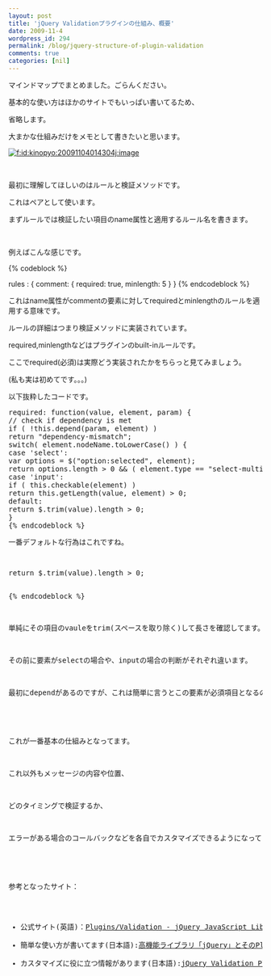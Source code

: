```yaml
---
layout: post
title: 'jQuery Validationプラグインの仕組み、概要'
date: 2009-11-4
wordpress_id: 294
permalink: /blog/jquery-structure-of-plugin-validation
comments: true
categories: [nil]
---
```

<p>マインドマップでまとめました。ごらんください。</p>
<p>基本的な使い方はほかのサイトでもいっぱい書いてるため、</p>
<p>省略します。</p>
<p>大まかな仕組みだけをメモとして書きたいと思います。</p>
<p><a href="http://f.hatena.ne.jp/kinopyo/20091104014304" class="hatena-fotolife" target="_blank"><img src="http://f.hatena.ne.jp/images/fotolife/k/kinopyo/20091104/20091104014304.jpg" alt="f:id:kinopyo:20091104014304j:image" title="f:id:kinopyo:20091104014304j:image" class="hatena-fotolife"></a></p>
<br/>
<p>最初に理解してほしいのはルールと検証メソッドです。</p>
<p>これはペアとして使います。</p>
<p>まずルールでは検証したい項目のname属性と適用するルール名を書きます。</p>
<br/>
<p>例えばこんな感じです。</p>
{% codeblock %}

rules : <span class="synIdentifier">{</span>
comment: <span class="synIdentifier">{</span>
required: <span class="synConstant">true</span>,
minlength: 5
<span class="synIdentifier">}</span>
<span class="synIdentifier">}</span>
{% endcodeblock %}
<p>これはname属性がcommentの要素に対してrequiredとminlengthのルールを適用する意味です。</p>
<p>ルールの詳細はつまり検証メソッドに実装されています。</p>
<p>required,minlengthなどはプラグインのbuilt-inルールです。</p>
<p>ここでrequired(必須)は実際どう実装されたかをちらっと見てみましょう。</p>
<p>(私も実は初めてです。。。)</p>
<p>以下抜粋したコードです。</p>
<pre class="syntax-highlight">
required: <span class="synIdentifier">function</span>(value, element, param) <span class="synIdentifier">{</span>
<span class="synComment">// check if dependency is met</span>
<span class="synStatement">if</span> ( !<span class="synIdentifier">this</span>.depend(param, element) )
<span class="synStatement">return</span> <span class="synConstant">&#34;dependency-mismatch&#34;</span>;
<span class="synStatement">switch</span>( element.nodeName.toLowerCase() ) <span class="synIdentifier">{</span>
<span class="synStatement">case</span> <span class="synConstant">'select'</span>:
<span class="synIdentifier">var</span> options = $(<span class="synConstant">&#34;option:selected&#34;</span>, element);
<span class="synStatement">return</span> options.length &#62; 0 &#38;&#38; ( element.type == <span class="synConstant">&#34;select-multiple&#34;</span> || ($.browser.msie &#38;&#38; !(options<span class="synIdentifier">[</span>0<span class="synIdentifier">]</span>.attributes<span class="synIdentifier">[</span><span class="synConstant">'value'</span><span class="synIdentifier">]</span>.specified) ? options<span class="synIdentifier">[</span>0<span class="synIdentifier">]</span>.text : options<span class="synIdentifier">[</span>0<span class="synIdentifier">]</span>.value).length &#62; 0);
<span class="synStatement">case</span> <span class="synConstant">'input'</span>:
<span class="synStatement">if</span> ( <span class="synIdentifier">this</span>.checkable(element) )
<span class="synStatement">return</span> <span class="synIdentifier">this</span>.getLength(value, element) &#62; 0;
<span class="synStatement">default</span>:
<span class="synStatement">return</span> $.trim(value).length &#62; 0;
<span class="synIdentifier">}</span>
{% endcodeblock %}
<p>一番デフォルトな行為はこれですね。</p>
<pre class="syntax-highlight">
<span class="synStatement">return</span> $.trim(value).length &#62; 0;

{% endcodeblock %}
<p>単純にその項目のvauleをtrim(スペースを取り除く)して長さを確認してます。</p>
<p>その前に要素がselectの場合や、inputの場合の判断がそれぞれ違います。</p>
<p>最初にdependがあるのですが、これは簡単に言うとこの要素が必須項目となるのはある前提がある意味です。</p>
<br/>
<p>これが一番基本の仕組みとなってます。</p>
<p>これ以外もメッセージの内容や位置、</p>
<p>どのタイミングで検証するか、</p>
<p>エラーがある場合のコールバックなどを各自でカスタマイズできるようになってます。</p>
<br/>
<p>参考となったサイト：</p>
<ul>
<li>公式サイト(英語)：<a href="http://docs.jquery.com/Plugins/Validation" target="_blank">Plugins/Validation - jQuery JavaScript Library</a></li>
<li>簡単な使い方が書いてます(日本語):<a href="http://d.hatena.ne.jp/sugyan/20090312/1236815025" target="_blank">高機能ライブラリ「jQuery」とそのPlugin「Validation」 - すぎゃーんメモ</a></li>
<li>カスタマイズに役に立つ情報があります(日本語):<a href="http://micelle.org/trash/jquery-validation-plugin" target="_blank">jQuery Validation Pluginメモ</a></li>
</ul>
